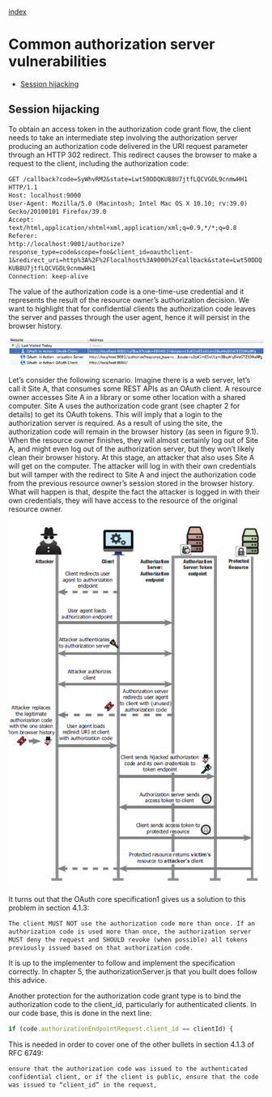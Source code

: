 [index](https://github.com/KiraDiShira/OAuth2/blob/master/README.md#oauth2)

# Common authorization server vulnerabilities

- [Session hijacking](#session-hijacking)

## Session hijacking

To obtain an access token in the authorization code grant flow, the client needs to take an intermediate step involving the authorization server producing an authorization code delivered in the URI request parameter through an HTTP 302 redirect. This redirect causes the browser to make a request to the client, including the authorization code:

```
GET /callback?code=SyWhvRM2&state=Lwt50DDQKUB8U7jtfLQCVGDL9cnmwHH1 HTTP/1.1
Host: localhost:9000
User-Agent: Mozilla/5.0 (Macintosh; Intel Mac OS X 10.10; rv:39.0)
Gecko/20100101 Firefox/39.0
Accept: text/html,application/xhtml+xml,application/xml;q=0.9,*/*;q=0.8
Referer:
http://localhost:9001/authorize?response_type=code&scope=foo&client_id=oauthclient-
1&redirect_uri=http%3A%2F%2Flocalhost%3A9000%2Fcallback&state=Lwt50DDQ
KUB8U7jtfLQCVGDL9cnmwHH1
Connection: keep-alive
```

The value of the authorization code is a one-time-use credential and it represents the result of the resource owner’s authorization decision. We want to highlight that for confidential clients the authorization code leaves the server and passes through the user agent, hence it will persist in the browser history.

<img src="https://github.com/KiraDiShira/OAuth2/blob/master/CommonAuthoriza%20tionServerVulnerabilities/Images/casv1.PNG" />

Let’s consider the following scenario. Imagine there is a web server, let’s call it Site A, that consumes some REST APIs as an OAuth client. A resource owner accesses Site A in a library or some other location with a shared computer. Site A uses the authorization code grant (see chapter 2 for details) to get its OAuth tokens. This will imply that a login to the authorization server is required. As a result of using the site, the authorization code will remain in the browser history (as seen in figure 9.1). When the resource owner finishes, they will almost certainly log out of Site A, and might even log out of the authorization server, but they won’t likely clean their browser history. At this stage, an attacker that also uses Site A will get on the computer. The attacker will log in with their own credentials but will tamper with the redirect to Site A and inject the authorization code from the previous resource owner’s session stored in the browser history. What will happen is that, despite the fact the attacker is logged in with their own credentials, they will have access to the resource of the original resource owner.

<img src="https://github.com/KiraDiShira/OAuth2/blob/master/CommonAuthoriza%20tionServerVulnerabilities/Images/casv2.PNG" />

It turns out that the OAuth core specification1 gives us a solution to this problem in section 4.1.3:

```
The client MUST NOT use the authorization code more than once. If an authorization code is used more than once, the authorization server MUST deny the request and SHOULD revoke (when possible) all tokens previously issued based on that authorization code.
```

It is up to the implementer to follow and implement the specification correctly. In chapter 5, the authorizationServer.js that you built does follow this advice.

Another protection for the authorization code grant type is to bind the authorization code to the client_id, particularly for authenticated clients. In our code base, this is done in the next line:

```js
if (code.authorizationEndpointRequest.client_id == clientId) {
```

This is needed in order to cover one of the other bullets in section 4.1.3 of RFC 6749:

```
ensure that the authorization code was issued to the authenticated confidential client, or if the client is public, ensure that the code was issued to “client_id” in the request,
```
